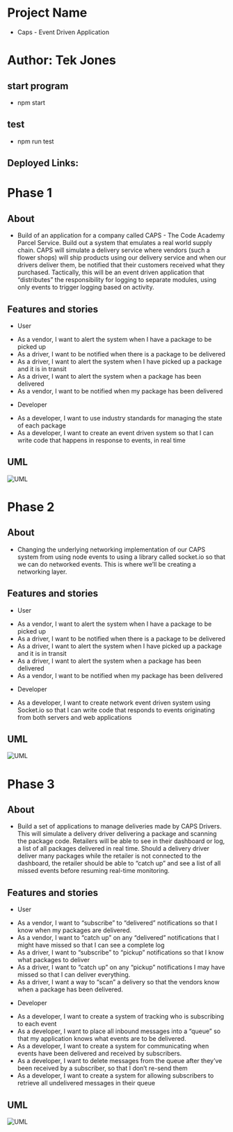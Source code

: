 # Project Name
- Caps - Event Driven Application

# Author: Tek Jones

## start program
- npm start

## test
- npm run test


## Deployed Links:


# Phase 1

## About
- Build of an application for a company called CAPS - The Code Academy Parcel Service. Build out a system that emulates a real world supply chain. CAPS will simulate a delivery service where vendors (such a flower shops) will ship products using our delivery service and when our drivers deliver them, be notified that their customers received what they purchased. Tactically, this will be an event driven application that “distributes” the responsibility for logging to separate modules, using only events to trigger logging based on activity.

## Features and stories

* User
- As a vendor, I want to alert the system when I have a package to be picked up
- As a driver, I want to be notified when there is a package to be delivered
- As a driver, I want to alert the system when I have picked up a package and it is in transit
- As a driver, I want to alert the system when a package has been delivered
- As a vendor, I want to be notified when my package has been delivered

* Developer
- As a developer, I want to use industry standards for managing the state of each package
- As a developer, I want to create an event driven system so that I can write code that happens in response to events, in real time

## UML
![UML](./uml.png)


# Phase 2

## About
- Changing the underlying networking implementation of our CAPS system from using node events to using a library called socket.io so that we can do networked events. This is where we’ll be creating a networking layer.

## Features and stories

* User
- As a vendor, I want to alert the system when I have a package to be picked up
- As a driver, I want to be notified when there is a package to be delivered
- As a driver, I want to alert the system when I have picked up a package and it is in transit
- As a driver, I want to alert the system when a package has been delivered
- As a vendor, I want to be notified when my package has been delivered

* Developer
- As a developer, I want to create network event driven system using Socket.io so that I can write code that responds to events originating from both servers and web applications

## UML
![UML](./uml-p2.png)

# Phase 3

## About
- Build a set of applications to manage deliveries made by CAPS Drivers. This will simulate a delivery driver delivering a package and scanning the package code. Retailers will be able to see in their dashboard or log, a list of all packages delivered in real time. Should a delivery driver deliver many packages while the retailer is not connected to the dashboard, the retailer should be able to “catch up” and see a list of all missed events before resuming real-time monitoring.

## Features and stories

* User
- As a vendor, I want to “subscribe” to “delivered” notifications so that I know when my packages are delivered.
- As a vendor, I want to “catch up” on any “delivered” notifications that I might have missed so that I can see a complete log
- As a driver, I want to “subscribe” to “pickup” notifications so that I know what packages to deliver
- As a driver, I want to “catch up” on any “pickup” notifications I may have missed so that I can deliver everything.
- As a driver, I want a way to “scan” a delivery so that the vendors know when a package has been delivered.

* Developer
- As a developer, I want to create a system of tracking who is subscribing to each event
- As a developer, I want to place all inbound messages into a “queue” so that my application knows what events are to be delivered.
- As a developer, I want to create a system for communicating when events have been delivered and received by subscribers.
- As a developer, I want to delete messages from the queue after they’ve been received by a subscriber, so that I don’t re-send them
- As a developer, I want to create a system for allowing subscribers to retrieve all undelivered messages in their queue


## UML
![UML](./uml-p3.png)
